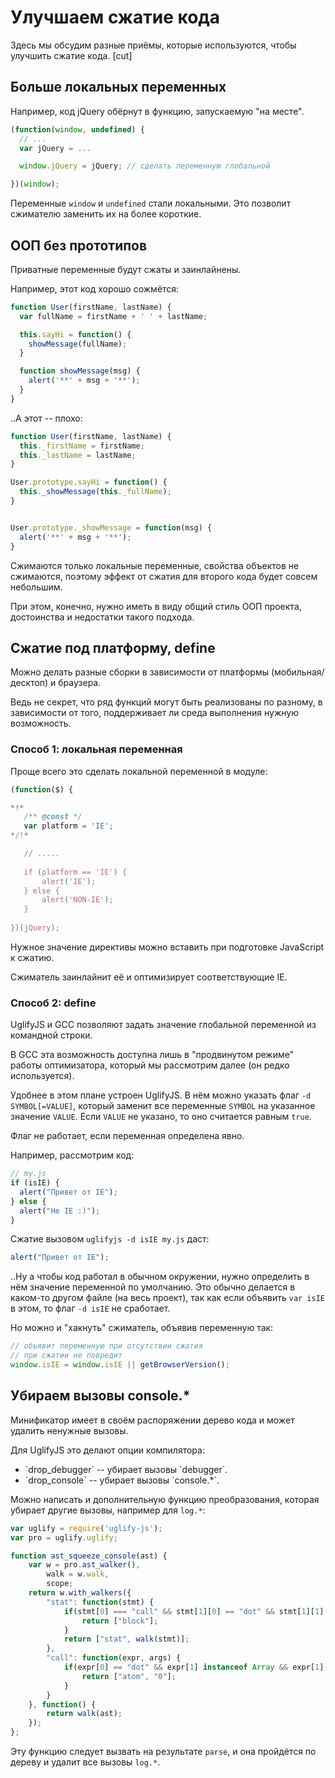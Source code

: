 # Улучшаем сжатие кода

Здесь мы обсудим разные приёмы, которые используются, чтобы улучшить сжатие кода.
[cut]
## Больше локальных переменных

Например, код jQuery обёрнут в  функцию, запускаемую "на месте".

```js
(function(window, undefined) {
  // ...
  var jQuery = ...

  window.jQuery = jQuery; // сделать переменную глобальной

})(window);
```

Переменные `window` и `undefined` стали локальными. Это позволит сжимателю заменить их на более короткие.

## ООП без прототипов

Приватные переменные будут сжаты и заинлайнены.

Например, этот код хорошо сожмётся:

```js
function User(firstName, lastName) {
  var fullName = firstName + ' ' + lastName;

  this.sayHi = function() { 
    showMessage(fullName);
  }

  function showMessage(msg) {
    alert('**' + msg + '**');
  }
}
```

..А этот -- плохо:

```js
function User(firstName, lastName) {
  this._firstName = firstName;
  this._lastName = lastName;
}

User.prototype.sayHi = function() { 
  this._showMessage(this._fullName);
}


User.prototype._showMessage = function(msg) { 
  alert('**' + msg + '**');
}
```

Сжимаются только локальные переменные, свойства объектов не сжимаются, поэтому эффект от сжатия для второго кода будет совсем небольшим.

При этом, конечно, нужно иметь в виду общий стиль ООП проекта, достоинства и недостатки такого подхода.

## Сжатие под платформу, define

Можно делать разные сборки в зависимости от платформы (мобильная/десктоп) и браузера.

Ведь не секрет, что ряд функций могут быть реализованы по разному, в зависимости от того, поддерживает ли среда выполнения нужную возможность.

### Способ 1: локальная переменная

Проще всего это сделать локальной переменной в модуле:

```js
(function($) {      

*!*
   /** @const */
   var platform = 'IE';  
*/!*

   // .....
   
   if (platform == 'IE') {
       alert('IE');
   } else {
       alert('NON-IE');
   }
   
})(jQuery);
```

Нужное значение директивы можно вставить при подготовке JavaScript к сжатию.

Сжиматель заинлайнит её и оптимизирует соответствующие IE.

### Способ 2: define

UglifyJS и GCC позволяют задать значение глобальной переменной из командной строки. 

В GCC эта возможность доступна лишь в "продвинутом режиме" работы оптимизатора, который мы рассмотрим далее (он редко используется).

Удобнее в этом плане устроен UglifyJS. В нём можно указать флаг `-d SYMBOL[=VALUE]`, который заменит все переменные `SYMBOL` на указанное значение `VALUE`. Если `VALUE` не указано, то оно считается равным `true`.

Флаг не работает, если переменная определена явно.

Например, рассмотрим код:

```js
// my.js
if (isIE) {
  alert("Привет от IE");
} else {  
  alert("Не IE :)");
}
```

Сжатие вызовом `uglifyjs -d isIE my.js` даст:

```js
alert("Привет от IE");
```

..Ну а чтобы код работал в обычном окружении, нужно определить в нём значение переменной по умолчанию. Это обычно делается в каком-то другом файле (на весь проект), так как если объявить `var isIE` в этом, то флаг `-d isIE` не сработает.

Но можно и "хакнуть" сжиматель, объявив переменную так:

```js
// объявит переменную при отсутствии сжатия
// при сжатии не повредит
window.isIE = window.isIE || getBrowserVersion();
```

## Убираем вызовы console.*

Минификатор имеет в своём распоряжении дерево кода и может удалить ненужные вызовы. 

Для UglifyJS это делают опции компилятора:
<ul>
<li>`drop_debugger` -- убирает вызовы `debugger`.</li>
<li>`drop_console` -- убирает вызовы `console.*`.</li>
</ul>

Можно написать и дополнительную функцию преобразования, которая убирает другие вызовы, например для `log.*`:

```js
var uglify = require('uglify-js');
var pro = uglify.uglify;

function ast_squeeze_console(ast) {
    var w = pro.ast_walker(),
        walk = w.walk,
        scope;
    return w.with_walkers({
        "stat": function(stmt) {
            if(stmt[0] === "call" && stmt[1][0] == "dot" && stmt[1][1] instanceof Array && stmt[1][1][0] == 'name' && stmt[1][1][1] == "log") {
                return ["block"];
            }
            return ["stat", walk(stmt)];
        },
        "call": function(expr, args) {
            if(expr[0] == "dot" && expr[1] instanceof Array && expr[1][0] == 'name' && expr[1][1] == "console") {
                return ["atom", "0"];
            }
        }
    }, function() {
        return walk(ast);
    });
};
```

Эту функцию следует вызвать на результате `parse`, и она пройдётся по дереву и удалит все вызовы `log.*`.

